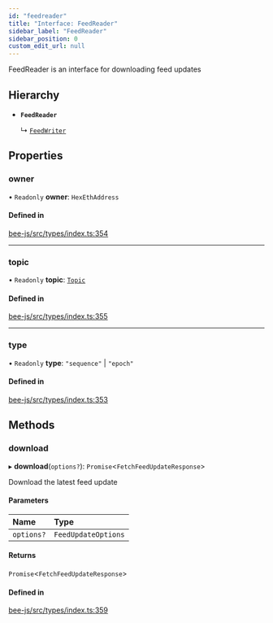 ```yaml
---
id: "feedreader"
title: "Interface: FeedReader"
sidebar_label: "FeedReader"
sidebar_position: 0
custom_edit_url: null
---
```


FeedReader is an interface for downloading feed updates

## Hierarchy

- **`FeedReader`**

  ↳ [`FeedWriter`](feedwriter.md)

## Properties

### owner

• `Readonly` **owner**: `HexEthAddress`

#### Defined in

[bee-js/src/types/index.ts:354](https://github.com/ethersphere/bee-js/blob/ae6a776/src/types/index.ts#L354)

___

### topic

• `Readonly` **topic**: [`Topic`](../types/topic.md)

#### Defined in

[bee-js/src/types/index.ts:355](https://github.com/ethersphere/bee-js/blob/ae6a776/src/types/index.ts#L355)

___

### type

• `Readonly` **type**: ``"sequence"`` \| ``"epoch"``

#### Defined in

[bee-js/src/types/index.ts:353](https://github.com/ethersphere/bee-js/blob/ae6a776/src/types/index.ts#L353)

## Methods

### download

▸ **download**(`options?`): `Promise`<`FetchFeedUpdateResponse`\>

Download the latest feed update

#### Parameters

| Name | Type |
| :------ | :------ |
| `options?` | `FeedUpdateOptions` |

#### Returns

`Promise`<`FetchFeedUpdateResponse`\>

#### Defined in

[bee-js/src/types/index.ts:359](https://github.com/ethersphere/bee-js/blob/ae6a776/src/types/index.ts#L359)
